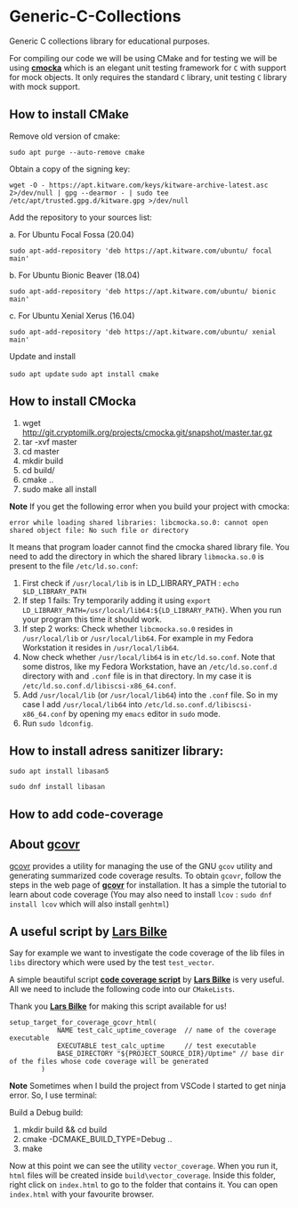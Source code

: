 # Generic-C-Collections

Generic C collections library for educational purposes.

[cmocka]: https://api.cmocka.org/
[CMakeLists]: tests/CMakeLists.txt
[AddressSanitizer]: https://clang.llvm.org/docs/AddressSanitizer.html
[calculator_test]: https://git.cryptomilk.org/projects/cmocka.git/tree/example/calculator_test.c

For compiling our code we will be using CMake and for testing we will be using **[cmocka]** which is an elegant unit testing framework for `C` with support for mock objects. It only requires the standard `C` library, unit testing `C` library with mock support.

## How to install CMake
Remove old version of cmake:

`sudo apt purge --auto-remove cmake`

Obtain a copy of the signing key:

`wget -O - https://apt.kitware.com/keys/kitware-archive-latest.asc 2>/dev/null | gpg --dearmor - | sudo tee /etc/apt/trusted.gpg.d/kitware.gpg >/dev/null`

Add the repository to your sources list:

a. For Ubuntu Focal Fossa (20.04)

`sudo apt-add-repository 'deb https://apt.kitware.com/ubuntu/ focal main'`     

b. For Ubuntu Bionic Beaver (18.04)

`sudo apt-add-repository 'deb https://apt.kitware.com/ubuntu/ bionic main'`

c. For Ubuntu Xenial Xerus (16.04)

`sudo apt-add-repository 'deb https://apt.kitware.com/ubuntu/ xenial main'`

Update and install

`sudo apt update`
`sudo apt install cmake`


## How to install CMocka
1. wget http://git.cryptomilk.org/projects/cmocka.git/snapshot/master.tar.gz
2. tar -xvf master
3. cd master
4. mkdir build
5. cd build/
6. cmake ..
7. sudo make all install

**Note** If you get the following error when you build your project with cmocka:

`error while loading shared libraries: libcmocka.so.0: cannot open shared object file: No such file or directory`

It means that program loader cannot find the cmocka shared library file. You need to add the directory in which the shared library  `libmocka.so.0` is present to the file `/etc/ld.so.conf`:

1. First check if `/usr/local/lib` is in LD_LIBRARY_PATH : `echo $LD_LIBRARY_PATH`
2. If step 1 fails: Try temporarily adding it using `export LD_LIBRARY_PATH=/usr/local/lib64:${LD_LIBRARY_PATH}`. When you run your program this time it should work.
3. If step 2 works: Check whether `libcmocka.so.0` resides in `/usr/local/lib` or `/usr/local/lib64`. For example in my Fedora Workstation it resides in `/usr/local/lib64`.
4. Now check whether `/usr/local/lib64` is in `etc/ld.so.conf`. Note that some distros, like my Fedora Workstation, have an `/etc/ld.so.conf.d` directory with and `.conf` file is in that directory. In my case it is `/etc/ld.so.conf.d/libiscsi-x86_64.conf`.
5. Add `/usr/local/lib` (or `/usr/local/lib64`) into the `.conf` file. So in my case I add `/usr/local/lib64` into `/etc/ld.so.conf.d/libiscsi-x86_64.conf` by opening my `emacs` editor in `sudo` mode.
6. Run `sudo ldconfig`.

## How to install adress sanitizer library:
`sudo apt install libasan5`

`sudo dnf install libasan`

## How to add code-coverage

[gcovr]: https://gcovr.com/en/stable/
[code coverage script]: https://github.com/bilke/cmake-modules/blob/master/CodeCoverage.cmake
[Lars Bilke]: https://github.com/bilke

## About **[gcovr]**
[gcovr] provides a utility for managing the use of the GNU `gcov` utility and generating summarized code coverage results. 
To obtain `gcovr`, follow the steps in the web page of **[gcovr]** for installation. It has a simple the tutorial to learn about code coverage
(You may also need to install `lcov` : `sudo dnf install lcov` which will also install `genhtml`)


## A useful script by **[Lars Bilke]**

Say for example we want to investigate the code coverage of the lib files in `libs` directory which were
used by the test `test_vector`. 

A simple beautiful script **[code coverage script]** by **[Lars Bilke]** is very useful. All we need to include the following
code into our `CMakeLists`. 

Thank you **[Lars Bilke]** for making this script available for us!

```
setup_target_for_coverage_gcovr_html(
            NAME test_calc_uptime_coverage  // name of the coverage executable
            EXECUTABLE test_calc_uptime     // test executable
            BASE_DIRECTORY "${PROJECT_SOURCE_DIR}/Uptime" // base dir of the files whose code coverage will be generated
        )
```

**Note** Sometimes when I build the project from VSCode I started to get ninja error. So, I use terminal:

  Build a Debug build:
  1.  mkdir build && cd build
  2.  cmake -DCMAKE_BUILD_TYPE=Debug ..
  3.  make

Now at this point we can see the utility `vector_coverage`. When you run it, `html` files will be created inside
`build\vector_coverage`. Inside this folder, right click on `index.html` to go to the folder that contains it.
You can open `index.html` with your favourite browser.

